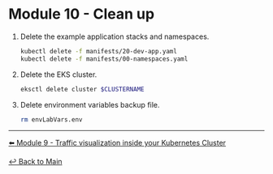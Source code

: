 # Module 10 - Clean up

1. Delete the example application stacks and namespaces.

   ```bash
   kubectl delete -f manifests/20-dev-app.yaml
   kubectl delete -f manifests/00-namespaces.yaml
   ```

2. Delete the EKS cluster.

   ```bash
   eksctl delete cluster $CLUSTERNAME
   ```

3. Delete environment variables backup file.

   ```bash
   rm envLabVars.env
   ```

---

[:arrow_left: Module 9 - Traffic visualization inside your Kubernetes Cluster](module-9-visibility.md) <br>

[:leftwards_arrow_with_hook: Back to Main](../README.md)

